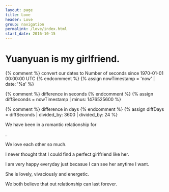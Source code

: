 ```yaml
---
layout: page
title: Love
header: Love
group: navigation
permalink: /love/index.html
start_date: 2016-10-15
---
```

# Yuanyuan is my girlfriend. 
{% comment %} convert our dates to Number of seconds 
              since 1970-01-01 00:00:00 UTC {% endcomment %}
{% assign nowTimestamp = 'now' | date: '%s' %}

{% comment %} difference in seconds {% endcomment %}
{% assign diffSeconds = nowTimestamp | minus: 1476525600 %}

{% comment %} difference in days {% endcomment %}
{% assign diffDays = diffSeconds | divided_by: 3600 | divided_by: 24 %}

<script>
var start = new Date('10/15/2016 10:1 PM');

    var _second = 1000;
    var _minute = _second * 60;
    var _hour = _minute * 60;
    var _day = _hour * 24;
    var timer;

    function showRemaining() {
        var now = new Date();
        var distance =  now - start;
        if (distance < 0) {

            clearInterval(timer);
            document.getElementById('countdown').innerHTML = 'EXPIRED!';

            return;
        }
        var days = Math.floor(distance / _day);
        var hours = Math.floor((distance % _day) / _hour);
        var minutes = Math.floor((distance % _hour) / _minute);
        var seconds = Math.floor((distance % _minute) / _second);

        document.getElementById('countdown').innerHTML = days + ' days ';

    }

    timer = setInterval(showRemaining, 1000);
</script>

We have been in a romantic relationship for 
<div id="countdown"></div>
. 

We love each other so much.

I never thought that I could find a perfect girlfriend like her.

I am very happy everyday just becasue I can see her anytime I want.

She is lovely, vivaciously and energetic.

We both believe that out relationship can last forever.


